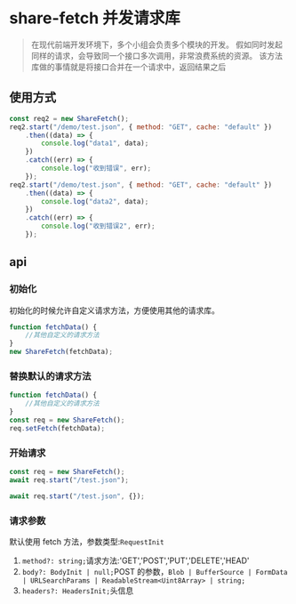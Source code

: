 # share-fetch 并发请求库

> 在现代前端开发环境下，多个小组会负责多个模块的开发。
> 假如同时发起同样的请求，会导致同一个接口多次调用，非常浪费系统的资源。
> 该方法库做的事情就是将接口合并在一个请求中，返回结果之后

## 使用方式

```javascript
const req2 = new ShareFetch();
req2.start("/demo/test.json", { method: "GET", cache: "default" })
    .then((data) => {
        console.log("data1", data);
    })
    .catch((err) => {
        console.log("收到错误", err);
    });
req2.start("/demo/test.json", { method: "GET", cache: "default" })
    .then((data) => {
        console.log("data2", data);
    })
    .catch((err) => {
        console.log("收到错误2", err);
    });
```

## api

### 初始化

初始化的时候允许自定义请求方法，方便使用其他的请求库。

```javascript
function fetchData() {
    //其他自定义的请求方法
}
new ShareFetch(fetchData);
```

### 替换默认的请求方法

```javascript
function fetchData() {
    //其他自定义的请求方法
}
const req = new ShareFetch();
req.setFetch(fetchData);
```

### 开始请求

```javascript
const req = new ShareFetch();
await req.start("/test.json");

await req.start("/test.json", {});
```

### 请求参数

默认使用 fetch 方法，参数类型:`RequestInit`

1. `method?: string;`请求方法:'GET','POST','PUT','DELETE','HEAD'
2. `body?: BodyInit | null;`POST 的参数，`Blob | BufferSource | FormData | URLSearchParams | ReadableStream<Uint8Array> | string;`
3. `headers?: HeadersInit;`头信息
